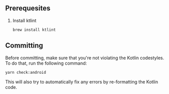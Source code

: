 ## Prerequesites

1. Install ktlint
   ```sh
   brew install ktlint
   ```

## Committing

Before committing, make sure that you're not violating the Kotlin codestyles. To do that, run the following command:

```bash
yarn check:android
```

This will also try to automatically fix any errors by re-formatting the Kotlin code.
